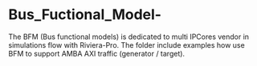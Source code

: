 # Bus_Fuctional_Model-
The BFM (Bus functional models) is dedicated to multi IPCores vendor in simulations flow with Riviera-Pro. The folder include examples how use BFM to support AMBA AXI traffic (generator / target).

